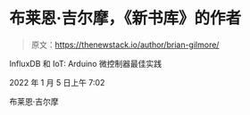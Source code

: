 # 布莱恩·吉尔摩，《新书库》的作者

> 原文：<https://thenewstack.io/author/brian-gilmore/>

InfluxDB 和 IoT: Arduino 微控制器最佳实践

2022 年 1 月 5 日上午 7:02

布莱恩·吉尔摩
